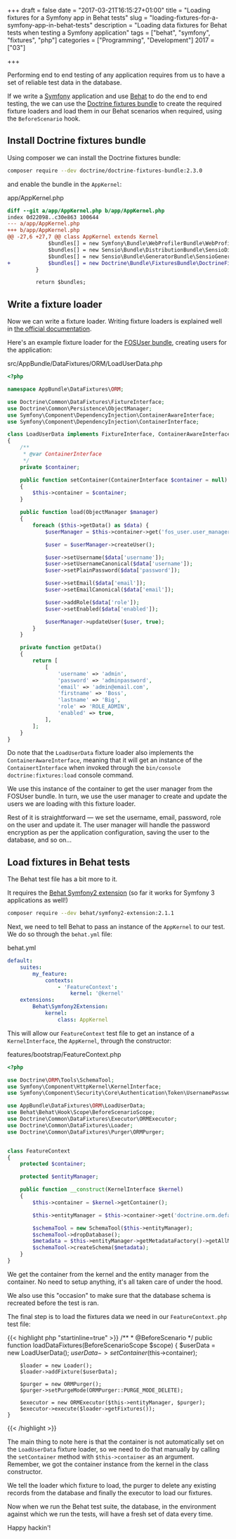 +++
draft = false
date = "2017-03-21T16:15:27+01:00"
title = "Loading fixtures for a Symfony app in Behat tests"
slug = "loading-fixtures-for-a-symfony-app-in-behat-tests"
description = "Loading data fixtures for Behat tests when testing a Symfony application"
tags = ["behat", "symfony", "fixtures", "php"]
categories = ["Programming", "Development"]
2017 = ["03"]

+++

Performing end to end testing of any application requires from us to have a set of reliable test data in the database.

If we write a [Symfony](https://symfony.com/) application and use [Behat](http://behat.org/) to do the end to end testing, the we can use the [Doctrine fixtures bundle](https://github.com/doctrine/DoctrineFixturesBundle) to create the required fixture loaders and load them in our Behat scenarios when required, using the `BeforeScenario` hook.

## Install Doctrine fixtures bundle

Using composer we can install the Doctrine fixtures bundle:

``` bash
composer require --dev doctrine/doctrine-fixtures-bundle:2.3.0
```

and enable the bundle in the `AppKernel`:

<div class='filename'>app/AppKernel.php</div>

``` diff
diff --git a/app/AppKernel.php b/app/AppKernel.php
index 0d22098..c30e863 100644
--- a/app/AppKernel.php
+++ b/app/AppKernel.php
@@ -27,6 +27,7 @@ class AppKernel extends Kernel
             $bundles[] = new Symfony\Bundle\WebProfilerBundle\WebProfilerBundle();
             $bundles[] = new Sensio\Bundle\DistributionBundle\SensioDistributionBundle();
             $bundles[] = new Sensio\Bundle\GeneratorBundle\SensioGeneratorBundle();
+            $bundles[] = new Doctrine\Bundle\FixturesBundle\DoctrineFixturesBundle();
         }

         return $bundles;
```

## Write a fixture loader

Now we can write a fixture loader. Writing fixture loaders is explained well in [the official documentation](http://symfony.com/doc/current/bundles/DoctrineFixturesBundle/index.html).

Here's an example fixture loader for the [FOSUser bundle](https://github.com/FriendsOfSymfony/FOSUserBundle), creating users for the application:

<div class='filename'>src/AppBundle/DataFixtures/ORM/LoadUserData.php</div>

``` php
<?php

namespace AppBundle\DataFixtures\ORM;

use Doctrine\Common\DataFixtures\FixtureInterface;
use Doctrine\Common\Persistence\ObjectManager;
use Symfony\Component\DependencyInjection\ContainerAwareInterface;
use Symfony\Component\DependencyInjection\ContainerInterface;

class LoadUserData implements FixtureInterface, ContainerAwareInterface
{
    /**
     * @var ContainerInterface
     */
    private $container;

    public function setContainer(ContainerInterface $container = null)
    {
        $this->container = $container;
    }

    public function load(ObjectManager $manager)
    {
        foreach ($this->getData() as $data) {
            $userManager = $this->container->get('fos_user.user_manager');

            $user = $userManager->createUser();

            $user->setUsername($data['username']);
            $user->setUsernameCanonical($data['username']);
            $user->setPlainPassword($data['password']);

            $user->setEmail($data['email']);
            $user->setEmailCanonical($data['email']);

            $user->addRole($data['role']);
            $user->setEnabled($data['enabled']);

            $userManager->updateUser($user, true);
        }
    }

    private function getData()
    {
        return [
            [
                'username' => 'admin',
                'password' => 'adminpassword',
                'email' => 'admin@email.com',
                'firstname' => 'Boss',
                'lastname' => 'Big',
                'role' => 'ROLE_ADMIN',
                'enabled' => true,
            ],
        ];
    }
}
```

Do note that the `LoadUserData` fixture loader also implements the `ContainerAwareInterface`, meaning that it will get an instance of the `ContainertInterface` when invoked through the `bin/console doctrine:fixtures:load` console command.

We use this instance of the container to get the user manager from the FOSUser bundle. In turn, we use the user manager to create and update the users we are loading with this fixture loader.

Rest of it is straightforward &mdash; we set the username, email, password, role on the user and update it. The user manager will handle the password encryption as per the application configuration, saving the user to the database, and so on...

## Load fixtures in Behat tests

The Behat test file has a bit more to it.

It requires the [Behat Symfony2 extension](https://github.com/Behat/Symfony2Extension) (so far it works for Symfony 3 applications as well!)

``` bash
composer require --dev behat/symfony2-extension:2.1.1
```

Next, we need to tell Behat to pass an instance of the `AppKernel` to our test. We do so through the `behat.yml` file:

<div class='filename'>behat.yml</div>

``` yaml
default:
    suites:
        my_feature:
            contexts:
                - 'FeatureContext':
                    kernel: '@kernel'
    extensions:
        Behat\Symfony2Extension:
            kernel:
                class: AppKernel
```

This will allow our `FeatureContext` test file to get an instance of a `KernelInterface`, the `AppKernel`, through the constructor:

<div class='filename'>features/bootstrap/FeatureContext.php</div>

``` php
<?php

use Doctrine\ORM\Tools\SchemaTool;
use Symfony\Component\HttpKernel\KernelInterface;
use Symfony\Component\Security\Core\Authentication\Token\UsernamePasswordToken;

use AppBundle\DataFixtures\ORM\LoadUserData;
use Behat\Behat\Hook\Scope\BeforeScenarioScope;
use Doctrine\Common\DataFixtures\Executor\ORMExecutor;
use Doctrine\Common\DataFixtures\Loader;
use Doctrine\Common\DataFixtures\Purger\ORMPurger;


class FeatureContext
{
    protected $container;

    protected $entityManager;

    public function __construct(KernelInterface $kernel)
    {
        $this->container = $kernel->getContainer();

        $this->entityManager = $this->container->get('doctrine.orm.default_entity_manager');

        $schemaTool = new SchemaTool($this->entityManager);
        $schemaTool->dropDatabase();
        $metadata = $this->entityManager->getMetadataFactory()->getAllMetadata();
        $schemaTool->createSchema($metadata);
    }
}
```

We get the container from the kernel and the entity manager from the container. No need to setup anything, it's all taken care of under the hood.

We also use this "occasion" to make sure that the database schema is recreated before the test is ran.

The final step is to load the fixtures data we need in our `FeatureContext.php` test file:

{{< highlight php "startinline=true" >}}
    /**
     * @BeforeScenario
     */
    public function loadDataFixtures(BeforeScenarioScope $scope)
    {
        $userData = new LoadUserData();
        $userData->setContainer($this->container);

        $loader = new Loader();
        $loader->addFixture($userData);

        $purger = new ORMPurger();
        $purger->setPurgeMode(ORMPurger::PURGE_MODE_DELETE);

        $executor = new ORMExecutor($this->entityManager, $purger);
        $executor->execute($loader->getFixtures());
    }
{{< /highlight >}}

The main thing to note here is that the container is not automatically set on the `LoadUserData` fixture loader, so we need to do that manually by calling the `setContainer` method with `$this->container` as an argument. Remember, we got the container instance from the kernel in the class constructor.

We tell the loader which fixture to load, the purger to delete any existing records from the database and finally the executor to load our fixtures.

Now when we run the Behat test suite, the database, in the environment against which we run the tests, will have a fresh set of data every time.

Happy hackin'!
